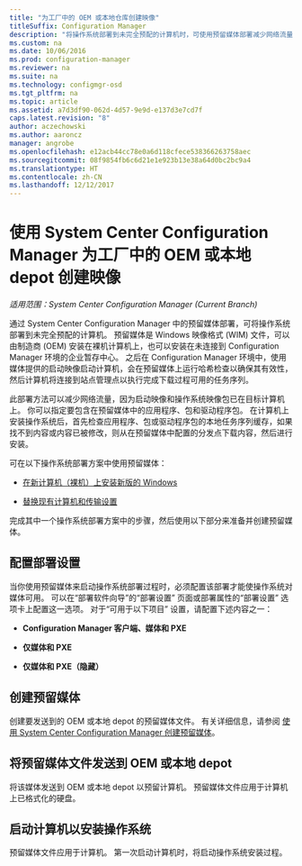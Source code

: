 ```yaml
---
title: "为工厂中的 OEM 或本地仓库创建映像"
titleSuffix: Configuration Manager
description: "将操作系统部署到未完全预配的计算机时，可使用预留媒体部署减少网络流量。"
ms.custom: na
ms.date: 10/06/2016
ms.prod: configuration-manager
ms.reviewer: na
ms.suite: na
ms.technology: configmgr-osd
ms.tgt_pltfrm: na
ms.topic: article
ms.assetid: a7d3df90-062d-4d57-9e9d-e137d3e7cd7f
caps.latest.revision: "8"
author: aczechowski
ms.author: aaroncz
manager: angrobe
ms.openlocfilehash: e12acb44cc78e0a6d118cfece538366263758aec
ms.sourcegitcommit: 08f9854fb6c6d21e1e923b13e38a64d0bc2bc9a4
ms.translationtype: HT
ms.contentlocale: zh-CN
ms.lasthandoff: 12/12/2017
---
```

# <a name="create-an-image-for-an-oem-in-factory-or-a-local-depot-with-system-center-configuration-manager"></a>使用 System Center Configuration Manager 为工厂中的 OEM 或本地 depot 创建映像

*适用范围：System Center Configuration Manager (Current Branch)*

通过 System Center Configuration Manager 中的预留媒体部署，可将操作系统部署到未完全预配的计算机。 预留媒体是 Windows 映像格式 (WIM) 文件，可以由制造商 (OEM) 安装在裸机计算机上，也可以安装在未连接到 Configuration Manager 环境的企业暂存中心。 之后在 Configuration Manager 环境中，使用媒体提供的启动映像启动计算机，会在预留媒体上运行哈希检查以确保其有效性，然后计算机将连接到站点管理点以执行完成下载过程可用的任务序列。


此部署方法可以减少网络流量，因为启动映像和操作系统映像包已在目标计算机上。 你可以指定要包含在预留媒体中的应用程序、包和驱动程序包。 在计算机上安装操作系统后，首先检查应用程序、包或驱动程序包的本地任务序列缓存，如果找不到内容或内容已被修改，则从在预留媒体中配置的分发点下载内容，然后进行安装。  

 可在以下操作系统部署方案中使用预留媒体：  

-   [在新计算机（裸机）上安装新版的 Windows](install-new-windows-version-new-computer-bare-metal.md)  

-   [替换现有计算机和传输设置](replace-an-existing-computer-and-transfer-settings.md)  

 完成其中一个操作系统部署方案中的步骤，然后使用以下部分来准备并创建预留媒体。  

## <a name="configure-deployment-settings"></a>配置部署设置  
 当你使用预留媒体来启动操作系统部署过程时，必须配置该部署才能使操作系统对媒体可用。 可以在“部署软件向导”的“部署设置”  页面或部署属性的“部署设置”  选项卡上配置这一选项。  对于“可用于以下项目”  设置，请配置下述内容之一：  

-   **Configuration Manager 客户端、媒体和 PXE**  

-   **仅媒体和 PXE**  

-   **仅媒体和 PXE（隐藏）**  

## <a name="create-the-prestaged-media"></a>创建预留媒体  
 创建要发送到的 OEM 或本地 depot 的预留媒体文件。 有关详细信息，请参阅 [使用 System Center Configuration Manager 创建预留媒体](create-prestaged-media.md)。  

## <a name="send-the-prestaged-media-file-to-the-oem-or-local-depot"></a>将预留媒体文件发送到 OEM 或本地 depot  
 将该媒体发送到 OEM 或本地 depot 以预留计算机。 预留媒体文件应用于计算机上已格式化的硬盘。  

## <a name="start-the-computer-to-install-the-operating-system"></a>启动计算机以安装操作系统  
 预留媒体文件应用于计算机。 第一次启动计算机时，将启动操作系统安装过程。  
